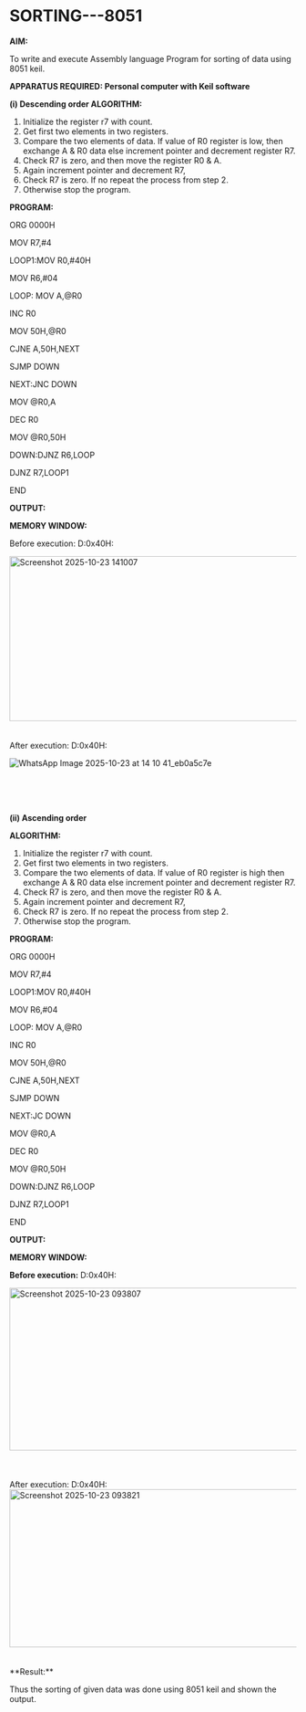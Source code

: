 
# SORTING---8051

**AIM:**

To write and execute Assembly language Program for sorting of data using 8051 keil.

**APPARATUS REQUIRED: Personal computer with Keil software**

**(i) Descending order ALGORITHM:**

1.	Initialize the register r7 with count.
2.	Get first two elements in two registers.
3.	Compare the two elements of data. If value of R0 register is low, then exchange A & R0 data else increment pointer and decrement register R7.
4.	Check R7 is zero, and then move the register R0 & A.
5.	Again increment pointer and decrement R7,
6.	Check R7 is zero. If no repeat the process from step 2.
7.	Otherwise stop the program.

**PROGRAM:**

ORG 0000H 

MOV R7,#4

LOOP1:MOV R0,#40H 

MOV R6,#04

LOOP: MOV A,@R0 

INC R0

MOV 50H,@R0 

CJNE A,50H,NEXT 

SJMP DOWN 

NEXT:JNC DOWN 

MOV @R0,A

DEC R0

MOV @R0,50H 

DOWN:DJNZ R6,LOOP 

DJNZ R7,LOOP1

END


**OUTPUT:**

**MEMORY WINDOW:**

Before execution: D:0x40H:

<img width="964" height="289" alt="Screenshot 2025-10-23 141007" src="https://github.com/user-attachments/assets/4ec6bad2-f216-4ef9-9081-794f6ca6c09e" />

<BR>
<BR>
<BR>
After execution: D:0x40H:

![WhatsApp Image 2025-10-23 at 14 10 41_eb0a5c7e](https://github.com/user-attachments/assets/35319222-39af-4b99-a0de-31f969012473)

<BR>
<BR>
<BR>


**(ii)	Ascending order**
 
**ALGORITHM:**

1.	Initialize the register r7 with count.
2.	Get first two elements in two registers.
3.	Compare the two elements of data. If value of R0 register is high then exchange A & R0 data else increment pointer and decrement register R7.
4.	Check R7 is zero, and then move the register R0 & A.
5.	Again increment pointer and decrement R7,
6.	Check R7 is zero. If no repeat the process from step 2.
7.	Otherwise stop the program.

**PROGRAM:**

ORG 0000H 

MOV R7,#4

LOOP1:MOV R0,#40H

MOV R6,#04

LOOP: MOV A,@R0

INC R0

MOV 50H,@R0 

CJNE A,50H,NEXT

SJMP DOWN 

NEXT:JC DOWN

MOV @R0,A

DEC R0

MOV @R0,50H 

DOWN:DJNZ R6,LOOP 

DJNZ R7,LOOP1

END

**OUTPUT:**

**MEMORY WINDOW:** 

**Before execution:**
D:0x40H:

<img width="956" height="285" alt="Screenshot 2025-10-23 093807" src="https://github.com/user-attachments/assets/0e70a40c-7a92-4a28-9915-8029211a896e" />

<BR>
<BR>
<BR>
<BR>
After execution:
D:0x40H:

<img width="957" height="277" alt="Screenshot 2025-10-23 093821" src="https://github.com/user-attachments/assets/9fec77e2-58fc-4309-9da3-473b0bf0138f" />

<BR>
<BR>
<BR>
**Result:**

Thus the sorting of given data was done using 8051 keil and shown the output.

